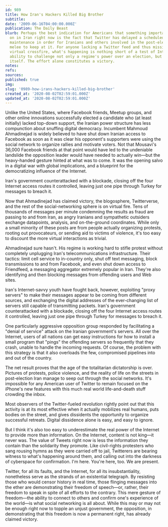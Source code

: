 ```yaml
---
id: 989
title: How Iran's Hackers Killed Big Brother
subtitle: 
date: '2009-06-16T04:00:00.000Z'
publication: The Daily Beast
blurb: Perhaps the best indication for Americans that something important is going
  on in Iran right now is the fact that Twitter has delayed a scheduled downtime for
  maintenance in order for Iranians and others involved in the post-election digital
  melee to keep at it. For anyone lacking a Twitter feed and thus missing the intense
  virtual crossfire, what's happening is nothing short of a test of Internet users'
  ability to challenge not only a regime's power over an election, but over the network
  itself. The effort alone constitutes a victory.
notes: 
refs: 
sources: 
published: true
img: 
slug: '0989-how-irans-hackers-killed-big-brother'
created_at: '2020-08-02T02:59:01.000Z'
updated_at: '2020-08-02T02:59:01.000Z'
---
```

Unlike the United States, where Facebook friends, Meetup groups, and other online innovations successfully elected a candidate who (at least initially) lacked top-down support, the Iranian power structure has less compunction about snuffing digital democracy. Incumbent Mahmoud Ahmadinejad is widely believed to have shut down Iranian access to Facebook as soon as it was clear his opponent's supporters were using the social network to organize rallies and motivate voters. Not that Mousavi's 36,000 Facebook friends at that point would have led to the undeniable landslide the opposition leader would have needed to actually win—but the heavy-handed gesture hinted at what was to come. It was the opening salvo in a digital war with global implications, and a blueprint for the democratizing influence of the Internet.

Iran's government counterattacked with a blockade, closing off the four Internet access routes it controlled, leaving just one pipe through Turkey for messages to breach it.

Now that Ahmadinejad has claimed victory, the blogosphere, Twitterverse, and the rest of the social-networking sphere is on virtual fire. Tens of thousands of messages per minute condemning the results as fraud are passing to and from Iran, as angry Iranians and sympathetic outsiders exchange datapoints, analysis, and on-the-ground coordinates. While only a small minority of these posts are from people actually organizing protests, rooting out provocateurs, or sending aid to victims of violence, it's too easy to discount the more virtual interactions as trivial.

Ahmadinejad sure hasn't. His regime is working hard to stifle protest without completely unplugging Iran's telecommunications infrastructure. Their tactics: limit cell service to in-country only, shut off text messaging, block transmissions to and from Facebook, and even shut down access to Friendfeed, a messaging aggregator extremely popular in Iran. They're also identifying and then blocking messages from offending users and Web sites.

Iran's Internet-savvy youth have fought back, however, exploiting "proxy servers" to make their messages appear to be coming from different sources, and exchanging the digital addresses of the ever-changing list of servers still capable of transmitting packets. Iran's government counterattacked with a blockade, closing off the four Internet access routes it controlled, leaving just one pipe through Turkey for messages to breach it.

One particularly aggressive opposition group responded by facilitating a "denial of service" attack on the Iranian government's servers. All over the Internet, users of all nations can get easy instructions for how to install a small program that "pings" the offending servers so frequently that they crash, unable to handle the incoming requests. Of course, the problem with this strategy is that it also overloads the few, compromised pipelines into and out of the country.

The net result proves that the age of the totalitarian dictatorship is over. Pictures of protests, police violence, and the reality of life on the streets in post-election Iran manage to seep out through the social networks. It's impossible for any American user of Twitter to remain focused on the iPhone's new features with this much real world life-and-death stuff crowding the inbox.

Most observers of the Twitter-fueled revolution rightly point out that this activity is at its most effective when it actually mobilizes real humans, puts bodies on the street, and gives dissidents the opportunity to organize successful retreats. Digital dissidence alone is easy, and easy to ignore.

But I think it's also too easy to underestimate the real power of the Internet to provide more than information. On the Internet, content is not king—it never was. The value of Tweets right now is less the information they contain than the solidarity they promote. Like civil-rights protesters who sang rousing hymns as they were carried off to jail, Twitterers are bearing witness to what's happening around them, and calling out into the darkness of cyberspace for confirmation. I'm here. You're here, too. We are present.

Twitter, for all its faults, and the Internet, for all its insubstantiality, nonetheless serve as the strands of an existential telegraph. By resisting those who would censor history in real time, those flinging messages into the ether are demonstrating their freedom of speech—or, rather, their freedom to speak in spite of all efforts to the contrary. This mere gesture of freedom—the ability to connect to others and confirm one's experience of the world—is what social networking is all about. While this may or may not be enough right now to topple an unjust government, the opposition, in demonstrating that this freedom is now a permanent right, has already claimed victory.
